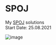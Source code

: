 # SPOJ
My <a href="https://www.spoj.com/">SPOJ</a> solutions
<br>
Start Date: 25.08.2021

![image](https://user-images.githubusercontent.com/49322948/159159379-20309205-90c6-4567-b567-2ad139bc110e.png)
